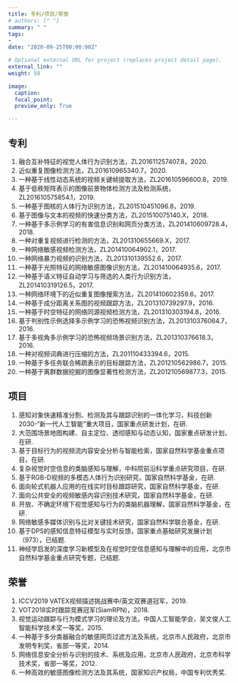 ```yaml
---
title: 专利/项目/荣誉
# authors: [" "]
summary: " "
tags:
- 
date: "2020-09-25T00:00:00Z"

# Optional external URL for project (replaces project detail page).
external_link: ""
weight: 50

image:
  caption: 
  focal_point: 
  preview_only: True

---
```

## 专利
1. 融合互补特征的视觉人体行为识别方法，ZL201611257407.8，2020.
2. 近似重复图像检测方法，ZL201610965340.7，2020.
3. 一种基于线性动态系统的视频关键帧提取方法，ZL201610596600.8，2019.
4. 基于低秩矩阵表示的图像前景物体检测方法及检测系统，ZL201610575854.1，2019.
5. 一种基于图核的人体行为识别方法，ZL201510451096.8，2019.
6. 基于图像与文本的视频的快速分类方法，ZL201510075140.X，2018.
7. 一种基于多示例学习的有害信息识别和网页分类方法，ZL201410609728.4，2018.
8. 一种对重复视频进行检测的方法，ZL201310655669.X，2017.
9. 一种网络敏感视频检测方法，ZL201410064902.1，2017.
10. 一种网络暴力视频的识别方法，ZL201310139552.6，2017.
11. 一种基于光照特征的网络敏感图像识别方法，ZL201410064935.6，2017.
12. 一种基于语义特征自动学习与筛选的人类行为识别方法，ZL201410319126.5，2017.
13. 一种网络环境下的近似重复图像搜索方法，ZL201410602359.6，2017.
14. 一种基于成分距离关系图的视频跟踪方法，ZL201310739297.9，2016.
15. 一种基于时空特征的网络同源视频检测方法，ZL201310303194.8，2016.
16. 基于判别性示例选择多示例学习的恐怖视频识别方法，ZL201310376064.7，2016.
17. 基于多视角多示例学习的恐怖视频场景识别方法，ZL201310376618.3，2016.
18. 一种对视频词典进行压缩的方法，ZL201110433394.6，2015.
19. 一种基于多任务联合稀疏表示的目标跟踪方法，ZL201210562986.7，2015.
20. 一种基于离群数据挖掘的图像显著性检测方法，ZL201210569877.3，2015.

## 项目
1. 感知对象快速精准分割、检测及其与跟踪识别的一体化学习，科技创新2030-“新一代人工智能”重大项目，国家重点研发计划，在研.
2. 大范围场景地图构建、自主定位、透彻感知与动态认知，国家重点研发计划，在研.
3. 基于目标行为的视频流内容安全分析与智能检索，国家自然科学基金重点项目，在研.
4. 复杂视觉时空信息的类脑感知与理解，中科院前沿科学重点研究项目，在研.
5. 基于RGB-D视频的多模态人体行为识别研究，国家自然科学基金，在研.
6. 面向轮式机器人应用的在线实时目标跟踪研究，国家自然科学基金，在研.
7. 面向公共安全的视频敏感内容识别技术研究，国家自然科学基金，在研.
8. 开放、不确定环境下视觉感知与行为的类脑机器理解，国家自然科学基金，在研.
9. 网络敏感多媒体识别与比对关键技术研究，国家自然科学联合基金，在研.
10. 基于DPS的感知信息特征模型与实时反馈，国家重点基础研究发展计划（973），已结题.
11. 神经学启发的深度学习新模型及在视觉时空信息感知与理解中的应用，北京市自然科学基金重点研究专题，已结题.

## 荣誉
1. ICCV2019 VATEX视频描述挑战赛中/英文双赛道冠军，2019.
2. VOT2018实时跟踪竞赛冠军(SiamRPN)，2018.
3. 视觉运动跟踪与行为模式学习的理论及方法，中国人工智能学会，吴文俊人工智能科学技术奖一等奖，2015.
4. 一种基于多分类器融合的敏感网页过滤方法及系统，北京市人民政府，北京市发明专利奖，省部一等奖，2014.
5. 网络信息安全分析与识别的技术、系统及应用，北京市人民政府，北京市科学技术奖，省部一等奖，2012.
6. 一种高效的敏感图像检测方法及其系统，国家知识产权局，中国专利优秀奖.

